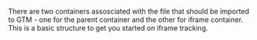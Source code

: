 There are two containers assosciated with the file that should be imported to GTM - one for the parent container and the other for iframe container.
This is a basic structure to get you started on iframe tracking.
